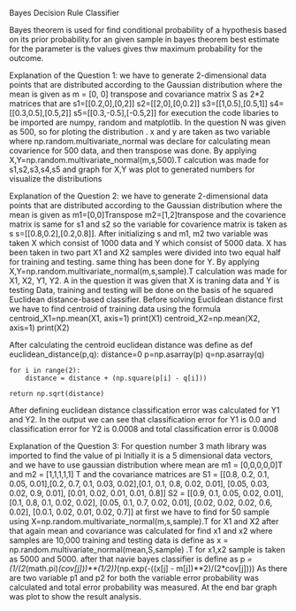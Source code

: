 Bayes Decision Rule Classifier

Bayes theorem is used for find conditional probability of a hypothesis based on its prior probability.for an given sample in bayes theorem best estimate for the parameter is the values gives thw maximum probability for 
the outcome.

Explanation of the Question 1:
we have to generate 2-dimensional data points that are distributed according to the Gaussian distribution where the mean is given as m = [0, 0]  transpose and  covariance matrix S as 2*2 matrices that are 
s1=[[0.2,0],[0,2]]
s2=[[2,0],[0,0.2]]
s3=[[1,0.5],[0.5,1]]
s4=[[0.3,0.5],[0.5,2]]
s5=[[0.3,-0.5],[-0.5,2]]
for execution the code libaries to be imported are numpy, random and matplotlib.
In the question N was given as 500, so for ploting the distribution . x and y are taken as two variable where np.random.multivariate_normal was declare for calculating mean covarience for 500 data, and then
 transpose was done.
By applying X,Y=np.random.multivariate_normal(m,s,500).T  calcution was made for s1,s2,s3,s4,s5 and graph for X,Y was plot to generated numbers for visualize the distributions

Explanation of the Question 2:
we have to generate 2-dimensional data points that are distributed according to the Gaussian distribution where the mean is given as
 m1=[0,0]Transpose
m2=[1,2]transpose
and the covarience matrix is same for s1 and s2 so the variable for covarience matrix is taken as s
s=[[0.8,0.2],[0.2,0.8]]. 
After initializing s and m1, m2 two variable was taken X which consist of 1000 data and Y which consist of 5000 data. X has been taken in two part X1 and X2 samples were divided into two equal half for training and testing.
same thing has been done for Y.
By applying X,Y=np.random.multivariate_normal(m,s,sample).T calculation was made for X1, X2, Y1, Y2.
A in the question it was given that X is traning data and Y is testing Data, training and testing will be done on the basis of  he squared Euclidean distance-based classifier.
Before solving Euclidean distance first we have to find centroid of training data using the formula
centroid_X1=np.mean(X1, axis=1)
print(X1)
centroid_X2=np.mean(X2, axis=1)
print(X2)

After calculating the centroid euclidean distance was define as
def euclidean_distance(p,q):
    distance=0
    p=np.asarray(p)
    q=np.asarray(q)
    
    for i in range(2):
        distance = distance + (np.square(p[i] - q[i]))
                                   
    return np.sqrt(distance)

After defining euclidean distance classification error was calculated for Y1 and Y2. In the output we can see that classification error for Y1 is 0.0 and classification error for Y2 is 0.0008
and total classification error is 0.0008

Explanation of the Question 3:
For question number 3 math library was imported to find the value of pi
Initially it is a 5 dimensional  data vectors, and we have to use gaussian distribution where mean are m1 = [0,0,0,0,0]T  and m2 = [1,1,1,1,1] T and the covariance matrices are S1 = [[0.8, 0.2, 0.1, 0.05, 0.01],[0.2, 0.7, 0.1, 0.03, 0.02],[0.1, 0.1, 0.8, 0.02, 0.01], [0.05, 0.03, 0.02, 0.9, 0.01], [0.01, 0.02, 0.01, 0.01, 0.8]]
S2 = [[0.9, 0.1, 0.05, 0.02, 0.01],[0.1, 0.8, 0.1, 0.02, 0.02], [0.05, 0.1, 0.7, 0.02, 0.01], [0.02, 0.02, 0.02, 0.6, 0.02], [0.0.1, 0.02, 0.01, 0.02, 0.7]] at first we have to find for 50 sample 
using X=np.random.multivariate_normal(m,s,sample).T for X1 and X2 after that again mean and covariance was calculated for find x1 and x2 where samples are 10,000 training and testing data is define as 
x = np.random.multivariate_normal(mean,S,sample) .T for x1,x2 sample is taken as 5000 and 5000.
after that navie bayes classifier is define as p *= (1/(2*(math.pi)*(cov[j]))**(1/2))*(np.exp(-((x[j] - m[j])**2)/(2*cov[j])))
As there are two variable p1 and p2 for both the variable error probability was calculated and total error probability was measured.
At the end bar graph was plot to show the result analysis.
 